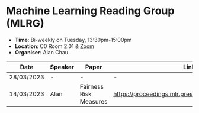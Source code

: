 
# Machine Learning Reading Group (MLRG)

- **Time**: Bi-weekly on Tuesday, 13:30pm-15:00pm
- **Location**: C0 Room 2.01 & [Zoom](https://cispa-de.zoom.us/j/67376706036)
- **Organiser**: Alan Chau 

| Date | Speaker | Paper | Link |
| --- | --- | --- | --- |
| 28/03/2023 | - | - | - |
| 14/03/2023 | Alan | Fairness Risk Measures | https://proceedings.mlr.press/v97/williamson19a.html |
